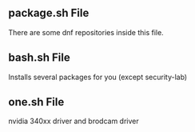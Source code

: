 ## package.sh File
There are some dnf repositories inside this file.
## bash.sh File
Installs several packages for you (except security-lab)
## one.sh File
nvidia 340xx driver and brodcam driver
